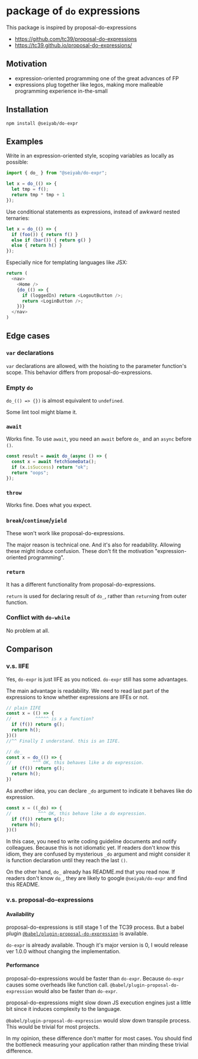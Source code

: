 # package of `do` expressions

This package is inspired by proposal-do-expressions
- https://github.com/tc39/proposal-do-expressions
- https://tc39.github.io/proposal-do-expressions/


## Motivation

* expression-oriented programming one of the great advances of FP
* expressions plug together like legos, making more malleable programming experience in-the-small

## Installation
```
npm install @seiyab/do-expr
```

## Examples

Write in an expression-oriented style, scoping variables as locally as possible:

```js
import { do_ } from "@seiyab/do-expr";

let x = do_(() => {
  let tmp = f();
  return tmp * tmp + 1
});
```


Use conditional statements as expressions, instead of awkward nested ternaries:

```js
let x = do_(() => {
  if (foo()) { return f() }
  else if (bar()) { return g() }
  else { return h() }
});
```

Especially nice for templating languages like JSX:

```js
return (
  <nav>
    <Home />
    {do_(() => {
      if (loggedIn) return <LogoutButton />;
      return <LoginButton />;
    })}
  </nav>
)
```

## Edge cases

### `var` declarations

`var` declarations are allowed, with the hoisting to the parameter function's scope.
This behavior differs from proposal-do-expressions.

### Empty `do`

`do_(() => {})` is almost equivalent to `undefined`.

Some lint tool might blame it.

### `await`

Works fine.
To use `await`, you need an `await` before `do_` and an `async` before `()`.

```js
const result = await do_(async () => {
  const x = await fetchSomeData();
  if (x.isSuccess) return "ok";
  return "oops";
});
```

### `throw`

Works fine. Does what you expect.

### `break`/`continue`/`yield`

These won't work like proposal-do-expressions.

The major reason is technical one.
And it's also for readability.
Allowing these might induce confusion.
These don't fit the motivation "expression-oriented programming".

### `return`

It has a different functionality from proposal-do-expressions.

`return` is used for declaring result of `do_`, rather than `return`ing from outer function.

### Conflict with `do-while`

No problem at all.

## Comparison
### v.s. IIFE
Yes, `do-expr` is just IIFE as you noticed.
`do-expr` still has some advantages.

The main advantage is readability.
We need to read last part of the expressions to know whether expressions are IIFEs or not.

```js
// plain IIFE
const x = (() => {
//         ^^^^^ is x a function?
  if (f()) return g();
  return h();
})()
//^^ Finally I understand. this is an IIFE.

// do_
const x = do_(() => {
//        ^^^ OK, this behaves like a do expression.
  if (f()) return g();
  return h();
})
```

As another idea, you can declare `_do` argument to indicate it behaves like do expression.

```js
const x = ((_do) => {
//          ^^^ OK, this behave like a do expression.
  if (f()) return g();
  return h();
})()
```

In this case, you need to write coding guideline documents and notify colleagues.
Because this is not idiomatic yet.
If readers don't know this idiom, they are confused by mysterious `_do` argument and might consider it is function declaration until they reach the last `()`.

On the other hand, `do_` already has README.md that you read now.
If readers don't know `do_`, they are likely to google `@seiyab/do-expr` and find this README.

### v.s. proposal-do-expressions
#### Availability
proposal-do-expressions is still stage 1 of the TC39 process.
But a babel plugin [`@babel/plugin-proposal-do-expression`](https://babeljs.io/docs/en/babel-plugin-proposal-do-expressions) is available.

`do-expr` is already available.
Though it's major version is 0, I would release ver 1.0.0 without changing the implementation.

#### Performance
proposal-do-expressions would be faster than `do-expr`.
Because `do-expr` causes some overheads like function call.
`@babel/plugin-proposal-do-expression` would also be faster than `do-expr`.

proposal-do-expressions might slow down JS execution engines just a little bit since it induces complexity to the language.

`@babel/plugin-proposal-do-expression` would slow down transpile process.
This would be trivial for most projects.

In my opinion, these difference don't matter for most cases.
You should find the bottleneck measuring your application rather than minding these trivial difference.
